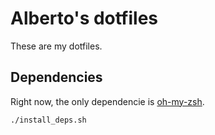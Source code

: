 # Alberto's dotfiles

These are my dotfiles.

## Dependencies

Right now, the only dependencie is [oh-my-zsh](https://github.com/robbyrussell/oh-my-zsh).

```bash
./install_deps.sh
```
